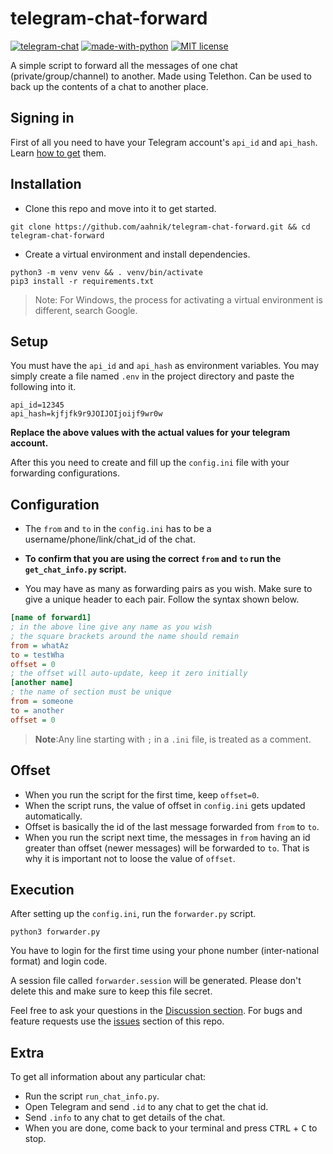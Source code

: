# telegram-chat-forward

[![telegram-chat](https://img.shields.io/badge/chat-@aahnikdaw-blue?logo=telegram)](https://telegram.me/aahnikdaw)
[![made-with-python](https://img.shields.io/badge/Made%20with-Python-1f425f.svg)](https://www.python.org/)
[![MIT license](https://img.shields.io/pypi/l/ansicolortags.svg)](https://aahnik.github.io/)

A simple script to forward all the messages of one chat (private/group/channel) to another. Made using Telethon. Can be used to back up the contents of a chat to another place.

## Signing in

First of all you need to have your Telegram account's `api_id` and `api_hash`. 
Learn [how to get](https://docs.telethon.dev/en/latest/basic/signing-in.html) them.

## Installation

- Clone this repo and move into it to get started.

```shell
git clone https://github.com/aahnik/telegram-chat-forward.git && cd telegram-chat-forward
```

- Create a virtual environment and install dependencies.

```shell
python3 -m venv venv && . venv/bin/activate
pip3 install -r requirements.txt
```

> Note: For Windows, the process for activating a virtual environment is different, search Google.

## Setup

You must have the `api_id` and `api_hash` as environment variables.
You may simply create a file named `.env` in the project directory and paste the following into it.

```shell
api_id=12345
api_hash=kjfjfk9r9JOIJOIjoijf9wr0w
```

**Replace the above values with the actual values for your telegram account.**

After this you need to create and fill up the `config.ini` file with your forwarding configurations.

## Configuration

- The `from` and `to` in the `config.ini` has to be a username/phone/link/chat_id of the chat.
- **To confirm that you are using the correct `from` and `to` run the `get_chat_info.py` script.**

- You may have as many as forwarding pairs as you wish. Make sure to give a unique header to each pair. Follow the syntax shown below.

```ini
[name of forward1]
; in the above line give any name as you wish
; the square brackets around the name should remain
from = whatAz
to = testWha
offset = 0
; the offset will auto-update, keep it zero initially
[another name]
; the name of section must be unique
from = someone
to = another
offset = 0
```

> **Note**:Any line starting with `;` in a `.ini` file, is treated as a comment.

## Offset

- When you run the script for the first time, keep `offset=0`.
- When the script runs, the value of offset in `config.ini` gets updated automatically.
- Offset is basically the id of the last message forwarded from `from` to `to`.
- When you run the script next time, the messages in `from` having an id greater than offset (newer messages) will be forwarded to  `to`. That is why it is important not to loose the value of `offset`.

## Execution

After setting up the `config.ini`, run the `forwarder.py` script.

```shell
python3 forwarder.py
```

You have to login for the first time using your phone number (inter-national format) and login code.

A session file called `forwarder.session` will be generated. Please don't delete this and make sure to keep this file secret.

Feel free to ask your questions in the [Discussion section](https://github.com/aahnik/telegram-chat-forward/discussions). For bugs and feature requests use the [issues](https://github.com/aahnik/telegram-chat-forward/issues/new) section of this repo.

## Extra

To get all information about any particular chat:

- Run the script `run_chat_info.py`.
- Open Telegram and send `.id` to any chat to get the chat id.
- Send `.info` to any chat to get details of the chat.
- When you are done, come back to your terminal and press <kbd>CTRL</kbd> + <kbd>C</kbd> to stop.
